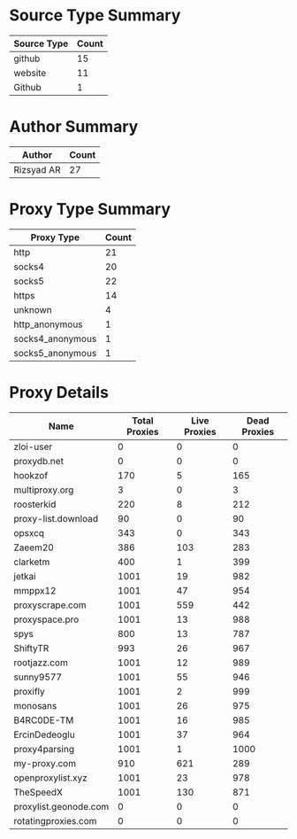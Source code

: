# Source Type Summary

| Source Type | Count |
|-------------|-------|
| github | 15 |
| website | 11 |
| Github | 1 |


# Author Summary

| Author | Count |
|--------|-------|
| Rizsyad AR | 27 |


# Proxy Type Summary

| Proxy Type | Count |
|------------|-------|
| http | 21 |
| socks4 | 20 |
| socks5 | 22 |
| https | 14 |
| unknown | 4 |
| http_anonymous | 1 |
| socks4_anonymous | 1 |
| socks5_anonymous | 1 |


# Proxy Details

| Name | Total Proxies | Live Proxies | Dead Proxies |
|------|---------------|--------------|---------------|
| zloi-user | 0 | 0 | 0 |
| proxydb.net | 0 | 0 | 0 |
| hookzof | 170 | 5 | 165 |
| multiproxy.org | 3 | 0 | 3 |
| roosterkid | 220 | 8 | 212 |
| proxy-list.download | 90 | 0 | 90 |
| opsxcq | 343 | 0 | 343 |
| Zaeem20 | 386 | 103 | 283 |
| clarketm | 400 | 1 | 399 |
| jetkai | 1001 | 19 | 982 |
| mmppx12 | 1001 | 47 | 954 |
| proxyscrape.com | 1001 | 559 | 442 |
| proxyspace.pro | 1001 | 13 | 988 |
| spys | 800 | 13 | 787 |
| ShiftyTR | 993 | 26 | 967 |
| rootjazz.com | 1001 | 12 | 989 |
| sunny9577 | 1001 | 55 | 946 |
| proxifly | 1001 | 2 | 999 |
| monosans | 1001 | 26 | 975 |
| B4RC0DE-TM | 1001 | 16 | 985 |
| ErcinDedeoglu | 1001 | 37 | 964 |
| proxy4parsing | 1001 | 1 | 1000 |
| my-proxy.com | 910 | 621 | 289 |
| openproxylist.xyz | 1001 | 23 | 978 |
| TheSpeedX | 1001 | 130 | 871 |
| proxylist.geonode.com | 0 | 0 | 0 |
| rotatingproxies.com | 0 | 0 | 0 |
